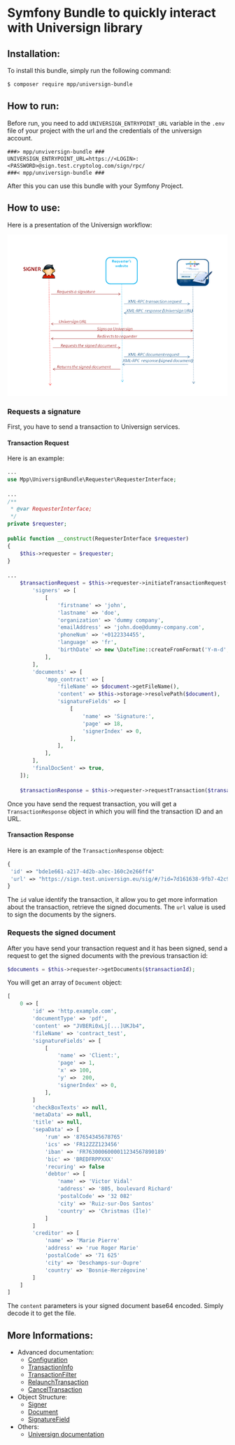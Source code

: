 Symfony Bundle to quickly interact with Universign library
=================================================

Installation:
-------------

To install this bundle, simply run the following command:
```bash
$ composer require mpp/universign-bundle
```


How to run:
-----------

Before run, you need to add `UNIVERSIGN_ENTRYPOINT_URL` variable in the `.env` file of your project with the url and the credentials of the universign account.

```
###> mpp/unviversign-bundle ###
UNIVERSIGN_ENTRYPOINT_URL=https://<LOGIN>:<PASSWORD>@sign.test.cryptolog.com/sign/rpc/
###< mpp/unviversign-bundle ###
```

After this you can use this bundle with your Symfony Project.

How to use:
-----------

Here is a presentation of the Universign workflow:

![Universign workflow](./Resources/docs/universign_workflow.png)

### Requests a signature

First, you have to send a transaction to Universign services.

#### Transaction Request

Here is an example:

```php
...
use Mpp\UniversignBundle\Requester\RequesterInterface;

...
/**
 * @var RequesterInterface;
 */
private $requester;

public function __construct(RequesterInterface $requester)
{
    $this->requester = $requester;
}

...
    $transactionRequest = $this->requester->initiateTransactionRequest([
        'signers' => [
            [
                'firstname' => 'john',
                'lastname' => 'doe',
                'organization' => 'dummy company',
                'emailAddress' => 'john.doe@dummy-company.com',
                'phoneNum' => '+0122334455',
                'language' => 'fr',
                'birthDate' => new \DateTime::createFromFormat('Y-m-d', '2000-01-01'),
            ],
        ],
        'documents' => [
            'mpp_contract' => [
                'fileName' => $document->getFileName(),
                'content' => $this->storage->resolvePath($document),
                'signatureFields' => [
                    [
                        'name' => 'Signature:',
                        'page' => 18,
                        'signerIndex' => 0,
                    ],
                ],
            ],
        ],
        'finalDocSent' => true,
    ]);

    $transactionResponse = $this->requester->requestTransaction($transactionRequest);
```
Once you have send the request transaction, you will get a `TransactionResponse` object in which you will find the transaction ID and an URL.

#### Transaction Response

Here is an example of the `TransactionResponse` object:
 ```php
{
  'id' => "bde1e661-a217-4d2b-a3ec-160c2e266ff4"
  'url' => "https://sign.test.universign.eu/sig/#/?id=7d161638-9fb7-42c9-bb56-c902ea491404"
}
 ```
The `id` value identify the transaction, it allow you to get more information about the transaction, retrieve the signed documents.
The `url` value is used to sign the documents by the signers.

### Requests the signed document

After you have send your transaction request and it has been signed, send a request to get the signed documents with the previous transaction id:

```php
$documents = $this->requester->getDocuments($transactionId);
```
You will get an array of `Document` object:

```php
[
    0 => [
        'id' => 'http.example.com',
        'documentType' => 'pdf',
        'content' => "JVBERi0xLj[...]UKJb4",
        'fileName' => 'contract_test',
        'signatureFields' => [
            [
                'name' => 'Client:',
                'page' => 1,
                'x' => 100,
                'y' =>  200,
                'signerIndex' => 0,
            ],
        ]
        'checkBoxTexts' => null,
        'metaData' => null,
        'title' => null,
        'sepaData' => [
            'rum' => '87654345678765'
            'ics' => 'FR12ZZZ123456'
            'iban' => 'FR7630006000011234567890189'
            'bic' => 'BREDFRPPXXX'
            'recuring' => false
            'debtor' => [
                'name' => 'Victor Vidal'
                'address' => '805, boulevard Richard'
                'postalCode' => '32 082'
                'city' => 'Ruiz-sur-Dos Santos'
                'country' => 'Christmas (Île)'
            ]
        ]
        'creditor' => [
            'name' => 'Marie Pierre'
            'address' => 'rue Roger Marie'
            'postalCode' => '71 625'
            'city' => 'Deschamps-sur-Dupre'
            'country' => 'Bosnie-Herzégovine'
        ]
    ]
]
```

The `content` parameters is your signed document base64 encoded. Simply decode it to get the file.

More Informations:
------------------

 - Advanced documentation:
   - [Configuration](./Resources/docs/Configuration.md)
   - [TransactionInfo](./Resources/docs/TransactionInfo.md)
   - [TransactionFilter](./Resources/docs/TransactionFilter.md)
   - [RelaunchTransaction](./Resources/docs/RelaunchTransaction.md)
   - [CancelTransaction](./Resources/docs/CancelTransaction.md)
 - Object Structure:
   - [Signer](./Resources/docs/Signer.md)
   - [Document](./Resources/docs/Document.md)
   - [SignatureField](./Resources/docs/SignatureField.md)
 - Others:
   - [Universign documentation](https://help.universign.com/hc/fr/articles/360000837769-Guide-API-Universign)



